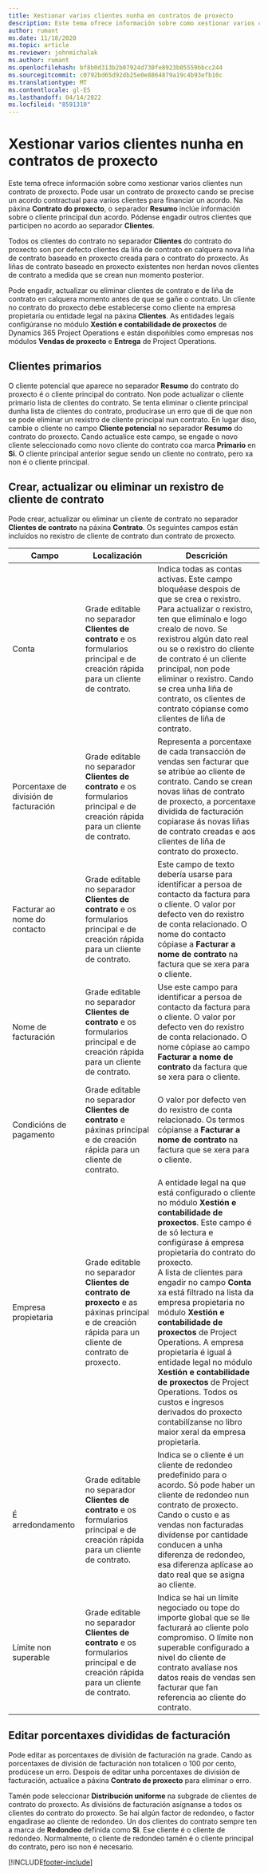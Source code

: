 ```yaml
---
title: Xestionar varios clientes nunha en contratos de proxecto
description: Este tema ofrece información sobre como xestionar varios clientes nun contrato de proxecto.
author: rumant
ms.date: 11/18/2020
ms.topic: article
ms.reviewer: johnmichalak
ms.author: rumant
ms.openlocfilehash: bf8b0d313b2b07924d730fe8923b05559bbcc244
ms.sourcegitcommit: c0792bd65d92db25e0e8864879a19c4b93efb10c
ms.translationtype: MT
ms.contentlocale: gl-ES
ms.lasthandoff: 04/14/2022
ms.locfileid: "8591310"
---
```

# <a name="manage-multiple-customers-on-project-contracts"></a>Xestionar varios clientes nunha en contratos de proxecto

Este tema ofrece información sobre como xestionar varios clientes nun contrato de proxecto. Pode usar un contrato de proxecto cando se precise un acordo contractual para varios clientes para financiar un acordo. Na páxina **Contrato do proxecto**, o separador **Resumo** inclúe información sobre o cliente principal dun acordo. Pódense engadir outros clientes que participen no acordo ao separador **Clientes**.

Todos os clientes do contrato no separador **Clientes** do contrato do proxecto son por defecto clientes da liña de contrato en calquera nova liña de contrato baseado en proxecto creada para o contrato do proxecto. As liñas de contrato baseado en proxecto existentes non herdan novos clientes de contrato a medida que se crean nun momento posterior.

Pode engadir, actualizar ou eliminar clientes de contrato e de liña de contrato en calquera momento antes de que se gañe o contrato. Un cliente no contrato do proxecto debe establecerse como cliente na empresa propietaria ou entidade legal na páxina **Clientes**. As entidades legais configúranse no módulo **Xestión e contabilidade de proxectos** de Dynamics 365 Project Operations e están dispoñibles como empresas nos módulos **Vendas de proxecto** e **Entrega** de Project Operations.

## <a name="primary-customers"></a>Clientes primarios

O cliente potencial que aparece no separador **Resumo** do contrato do proxecto é o cliente principal do contrato. Non pode actualizar o cliente primario lista de clientes do contrato. Se tenta eliminar o cliente principal dunha lista de clientes do contrato, producirase un erro que di de que non se pode eliminar un rexistro de cliente principal nun contrato. En lugar diso, cambie o cliente no campo **Cliente potencial** no separador **Resumo** do contrato do proxecto. Cando actualice este campo, se engade o novo cliente seleccionado como novo cliente do contrato coa marca **Primario** en **Si**. O cliente principal anterior segue sendo un cliente no contrato, pero xa non é o cliente principal.

## <a name="create-update-or-delete-a-contract-customer-record"></a>Crear, actualizar ou eliminar un rexistro de cliente de contrato

Pode crear, actualizar ou eliminar un cliente de contrato no separador **Clientes de contrato** na páxina **Contrato**. Os seguintes campos están incluídos no rexistro de cliente de contrato dun contrato de proxecto.

| **Campo** | **Localización** | **Descrición** | 
| --- | --- | --- | 
| Conta | Grade editable no separador **Clientes de contrato** e os formularios principal e de creación rápida para un cliente de contrato. | Indica todas as contas activas. Este campo bloquéase despois de que se crea o rexistro. Para actualizar o rexistro, ten que eliminalo e logo crealo de novo. Se rexistrou algún dato real ou se o rexistro do cliente de contrato é un cliente principal, non pode eliminar o rexistro. Cando se crea unha liña de contrato, os clientes de contrato cópianse como clientes de liña de contrato. |
| Porcentaxe de división de facturación | Grade editable no separador **Clientes de contrato** e os formularios principal e de creación rápida para un cliente de contrato. | Representa a porcentaxe de cada transacción de vendas sen facturar que se atribúe ao cliente de contrato. Cando se crean novas liñas de contrato de proxecto, a porcentaxe dividida de facturación copiarase ás novas liñas de contrato creadas e aos clientes de liña de contrato do proxecto. |
| Facturar ao nome do contacto | Grade editable no separador **Clientes de contrato** e os formularios principal e de creación rápida para un cliente de contrato. | Este campo de texto debería usarse para identificar a persoa de contacto da factura para o cliente. O valor por defecto ven do rexistro de conta relacionado. O nome do contacto cópiase a **Facturar a nome de contrato** na factura que se xera para o cliente. |
| Nome de facturación | Grade editable no separador **Clientes de contrato** e os formularios principal e de creación rápida para un cliente de contrato. | Use este campo para identificar a persoa de contacto da factura para o cliente. O valor por defecto ven do rexistro de conta relacionado. O nome cópiase ao campo **Facturar a nome de contrato** da factura que se xera para o cliente. |
| Condicións de pagamento | Grade editable no separador **Clientes de contrato** e páxinas principal e de creación rápida para un cliente de contrato. | O valor por defecto ven do rexistro de conta relacionado. Os termos cópianse a **Facturar a nome de contrato** na factura que se xera para o cliente. |
| Empresa propietaria | Grade editable no separador **Clientes de contrato de proxecto** e as páxinas principal e de creación rápida para un cliente de contrato de proxecto. | A entidade legal na que está configurado o cliente no módulo **Xestión e contabilidade de proxectos**. Este campo é de só lectura e configúrase á empresa propietaria do contrato do proxecto.</br>A lista de clientes para engadir no campo **Conta** xa está filtrado na lista da empresa propietaria no módulo **Xestión e contabilidade de proxectos** de Project Operations. A empresa propietaria é igual á entidade legal no módulo **Xestión e contabilidade de proxectos** de Project Operations. Todos os custos e ingresos derivados do proxecto contabilízanse no libro maior xeral da empresa propietaria. |
| É arredondamento | Grade editable no separador **Clientes de contrato** e os formularios principal e de creación rápida para un cliente de contrato. | Indica se o cliente é un cliente de redondeo predefinido para o acordo. Só pode haber un cliente de redondeo nun contrato de proxecto. Cando o custo e as vendas non facturadas divídense por cantidade conducen a unha diferenza de redondeo, esa diferenza aplícase ao dato real que se asigna ao cliente. |
| Límite non superable | Grade editable no separador **Clientes de contrato** e os formularios principal e de creación rápida para un cliente de contrato. | Indica se hai un límite negociado ou tope do importe global que se lle facturará ao cliente polo compromiso. O límite non superable configurado a nivel do cliente de contrato avalíase nos datos reais de vendas sen facturar que fan referencia ao cliente do contrato. |

## <a name="edit-billing-split-percentages"></a>Editar porcentaxes divididas de facturación

Pode editar as porcentaxes de división de facturación na grade. Cando as porcentaxes de división de facturación non totalicen o 100 por cento, prodúcese un erro. Despois de editar unha porcentaxes de división de facturación, actualice a páxina **Contrato de proxecto** para eliminar o erro.

Tamén pode seleccionar **Distribución uniforme** na subgrade de clientes de contrato do proxecto. As divisións de facturación asígnanse a todos os clientes do contrato do proxecto. Se hai algún factor de redondeo, o factor engadirase ao cliente de redondeo. Un dos clientes do contrato sempre ten a marca de **Redondeo** definida como **Si**. Ese cliente é o cliente de redondeo. Normalmente, o cliente de redondeo tamén é o cliente principal do contrato, pero iso non é necesario.


[!INCLUDE[footer-include](../includes/footer-banner.md)]
